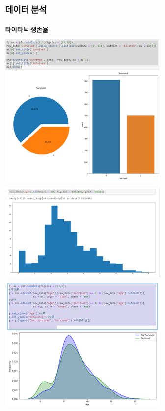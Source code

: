 # 데이터 분석 
## 타이타닉 생존율 
![create DA](https://raw.githubusercontent.com/mia02125/Today-s_Study-DataAnalysis-/master/cap1.PNG)


![create DA](https://raw.githubusercontent.com/mia02125/Today-s_Study-DataAnalysis-/master/cap2.PNG)


![create DA](https://raw.githubusercontent.com/mia02125/Today-s_Study-DataAnalysis-/master/cap3.PNG)
